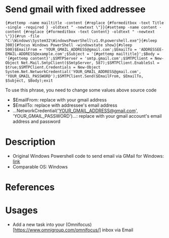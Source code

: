 # Send gmail with fixed addressee

    {#settemp -name mailtitle -content {#replace {#formeditbox -text Title -single -required } -oldtext " -newtext \"}}{#settemp -name content -content {#replace {#formeditbox -text Content} -oldtext " -newtext \"}}{#run -file "C:\Windows\System32\WindowsPowerShell\v1.0\powershell.exe"}{#sleep 300}{#focus Windows PowerShell -windowstate show}{#sleep 500}$EmailFrom = 'YOUR_GMAIL_ADDRESS@gmail.com';$EmailTo = 'ADDRESSEE-EMAIL-ADDRESS@example.com';$Subject = '{#gettemp mailtitle}';$Body = '{#gettemp content}';$SMTPServer = 'smtp.gmail.com';$SMTPClient = New-Object Net.Mail.SmtpClient($SmtpServer, 587);$SMTPClient.EnableSsl = $true;$SMTPClient.Credentials = New-Object System.Net.NetworkCredential('YOUR_GMAIL_ADDRESS@gmail.com', 'YOUR_GMAIL_PASSWORD');$SMTPClient.Send($EmailFrom, $EmailTo, $Subject, $Body);exit

To use this phrase, you need to change some values above source code
 * $EmailFrom: replace with your gmail address
 * $EmailTo: replace with addressee's email address
 * ...NetworkCredential('YOUR_GMAIL_ADDRESS@gmail.com', 'YOUR_GMAIL_PASSWORD')...: replace with your gmail account's email address and password

# Description
 * Original Windows Powershell code to send email via GMail for Windows: [link](http://www.howtogeek.com/120011/stupid-geek-tricks-how-to-send-email-from-the-command-line-in-windows-without-extra-software/)
 * Comparable OS: Windows 


# References


# Usages
 * Add a new task into your (Omnifocus)[https://www.omnigroup.com/omnifocus/] inbox via Email
 
